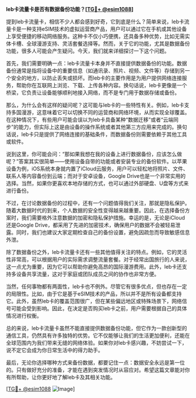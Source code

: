 **leb卡流量卡是否有数据备份功能？[[TG💪+ @esim1088](https://t.me/s/esim1088)]**

提到leb卡流量卡，相信不少人都会感到好奇，它到底是什么？简单来说，leb卡流量卡是一种支持eSIM技术的虚拟运营商产品，用户可以通过它在手机或其他设备上享受便捷的移动网络服务。这种卡不仅小巧便携，还具备多种优势，比如无需实体卡槽、全球漫游支持、灵活套餐选择等。然而，关于它的功能，尤其是数据备份功能，很多人可能会产生疑问。今天，我们就来详细探讨一下这个问题。

首先，我们需要明确一点：leb卡流量卡本身并不直接提供数据备份的功能。数据备份通常是指将设备中的重要信息（如通讯录、照片、视频、文件等）存储到另一个安全的地方，以防止丢失或损坏。而leb卡的主要作用是为用户提供网络连接服务，帮助你在互联网上浏览、下载、上传各种内容。换句话说，leb卡更像是一个桥梁，它负责让设备能够顺利地接入网络，而不是专门用于数据存储或备份。

那么，为什么会有这样的疑问呢？这可能与leb卡的一些特性有关。例如，leb卡支持多国漫游，这意味着它可以切换不同的运营商和网络环境，从而实现全球覆盖。在这种情况下，有些用户可能会误以为leb卡具备某种“数据迁移”或者“云端同步”的能力，但实际上这是由设备的操作系统或者其他第三方应用来完成的。换句话说，leb卡只是提供了网络连接的基础条件，而数据备份则需要依赖于其他工具或软件。

说到这里，你可能会问：“那如果我想在我的设备上进行数据备份，应该怎么做呢？”答案其实很简单——使用设备自带的功能或者安装专业的备份软件。以苹果设备为例，iOS系统本身就内置了iCloud云服务，用户可以轻松地将照片、文件、联系人等内容备份到云端；而对于安卓设备，Google Drive也是一个非常实用的选择。当然，如果你更喜欢本地存储的方式，也可以通过外部硬盘、U盘等方式来进行备份。

不过，在讨论数据备份的过程中，还有一个问题值得我们关注，那就是隐私保护。随着大数据时代的到来，个人数据的安全性变得越来越重要。因此，在选择备份方案时，我们需要格外注意数据的加密和隐私保护措施。幸运的是，无论是iCloud还是Google Drive，都采用了先进的加密技术，确保用户的数据不会被轻易泄露。同时，我们也建议大家定期检查自己的备份设置，避免因疏忽而导致敏感信息外泄。

除了数据备份之外，leb卡流量卡还有一些其他值得关注的特点。例如，它的灵活性非常高，可以根据用户的实际需求调整流量套餐。对于经常出国旅行的人来说，这一点尤为重要，因为它可以帮助你避免高昂的国际漫游费用。此外，leb卡还支持多设备共享流量，这对于家庭或团队成员之间的协作也非常方便。

当然，任何事物都有两面性，leb卡也不例外。尽管它有很多优点，但也存在一定的局限性。比如，由于它是基于eSIM技术的产品，所以并不是所有设备都支持它。此外，虽然leb卡的覆盖范围很广，但在某些偏远地区或特殊场景下，网络信号可能会受到影响。因此，在决定是否购买leb卡之前，用户需要根据自己的具体情况进行权衡。

总的来说，leb卡流量卡虽然不能直接提供数据备份功能，但它作为一款创新型的通信工具，仍然具有许多独特的优势。它不仅能够让我们的生活更加便利，还能在全球范围内为我们带来无缝的网络体验。如果你对leb卡感兴趣，不妨尝试一下，说不定它会成为你日常生活中的得力助手。

最后，无论你选择哪种方式来备份数据，都要记住一点：数据安全永远是第一位的。只有做好充分的准备，才能在遇到突发情况时从容应对。希望这篇文章能对你有所帮助，让你更好地了解leb卡及其相关功能。

[[TG💪+ @esim1088](https://t.me/s/esim1088) ![Image](https://i.postimg.cc/4NQfJmqS/Snipaste-2025-05-13-00-14-12.png)]